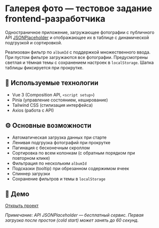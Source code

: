 # Галерея фото — тестовое задание frontend-разработчика

Одностраничное приложение, загружающее фотографии с публичного API [JSONPlaceholder](https://jsonplaceholder.typicode.com/) и отображающее их в таблице с динамической подгрузкой и сортировкой.

Реализован фильтр по `albumId` с поддержкой множественного ввода. При пустом фильтре загружаются все фотографии. Предусмотрены светлая и тёмная темы с сохранением настроек в `localStorage`. Шапка таблицы фиксируется при прокрутке.

## 🔧 Используемые технологии

- Vue 3 (Composition API, `<script setup>`)
- Pinia (управление состоянием, кеширование)
- Tailwind CSS (стилизация интерфейса)
- Axios (работа с API)

## ⚙️ Основные возможности

- Автоматическая загрузка данных при старте
- Ленивая подгрузка фотографий при прокрутке
- Пагинация с бесконечным скроллом
- Сортировка по всем колонкам (с обратным порядком при повторном клике)
- Фильтрация по нескольким `albumId`
- Подсказки (tooltip) при обрезанном содержимом ячеек
- Спиннер загрузки
- Сохранение фильтров и темы в `localStorage`

## 🔗 Демо

[Открыть проект](https://vrbdas.github.io/photoscope/)

_Примечание: API JSONPlaceholder — бесплатный сервис. Первая загрузка после простоя (cold start) может занять до 60 секунд._
